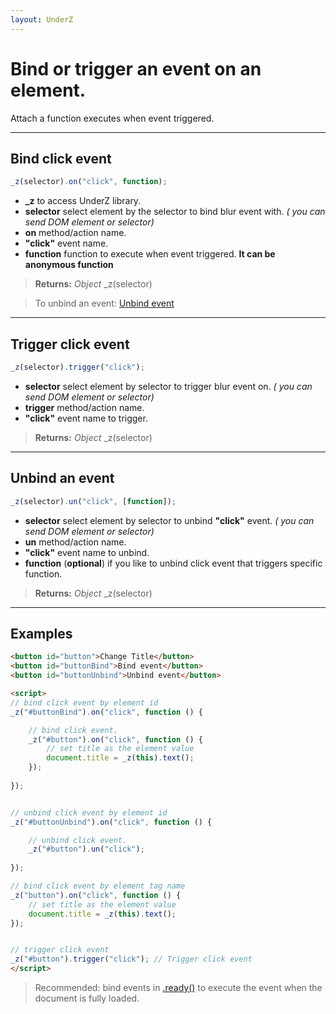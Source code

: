 ```yaml
---
layout: UnderZ
---
```

# Bind or trigger an event on an element.
Attach a function executes when event triggered.


***


## Bind click event
```js
_z(selector).on("click", function);
```

* **_z** to access UnderZ library.
* **selector** select element by the selector to bind blur event with. _( you can send DOM element or selector)_
* **on** method/action name.
* **"click"** event name.
* **function** function to execute when event triggered. **It can be anonymous function**

> **Returns:** _Object_ \_z(selector)

> To unbind an event: [Unbind event](https://hlack.github.io/UnderZ/-un()#unbind-an-event)


***


## Trigger click event
```js
_z(selector).trigger("click");
```

* **selector** select element by selector to trigger blur event on. _( you can send DOM element or selector)_
* **trigger** method/action name.
* **"click"** event name to trigger.

> **Returns:** _Object_ \_z(selector)


***


## Unbind an event
```js
_z(selector).un("click", [function]);
```

* **selector** select element by selector to unbind **"click"** event. _( you can send DOM element or selector)_
* **un** method/action name.
* **"click"** event name to unbind.
* **function** (**optional**) if you like to unbind click event that triggers specific function.

> **Returns:** _Object_ \_z(selector)


***


## Examples

```html
<button id="button">Change Title</button>
<button id="buttonBind">Bind event</button>
<button id="buttonUnbind">Unbind event</button>

<script>
// bind click event by element id
_z("#buttonBind").on("click", function () { 

	// bind click event.
	_z("#button").on("click", function () { 
		// set title as the element value
		document.title = _z(this).text();
	});
	
});


// unbind click event by element id
_z("#buttonUnbind").on("click", function () { 

	// unbind click event.
	_z("#button").un("click");
	
});

// bind click event by element tag name
_z("button").on("click", function () { 
	// set title as the element value
	document.title = _z(this).text();
});


// trigger click event
_z("#button").trigger("click"); // Trigger click event
</script>
```

> Recommended: bind events in [.ready()](https://hlack.github.io/UnderZ/-ready()) to execute the event when the document is fully loaded.
